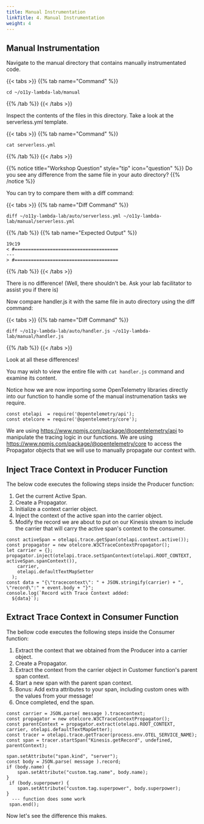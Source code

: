 ```yaml
---
title: Manual Instrumentation
linkTitle: 4. Manual Instrumentation
weight: 4
---
```


## Manual Instrumentation

Navigate to the manual directory that contains manually instrumentated code.

{{< tabs >}} {{% tab name="Command" %}}
```
cd ~/o11y-lambda-lab/manual
```
{{% /tab %}} {{< /tabs >}}

Inspect the contents of the files in this directory. Take a look at the serverless.yml template.

{{< tabs >}} {{% tab name="Command" %}}
```
cat serverless.yml
```
{{% /tab %}} {{< /tabs >}}

{{% notice title="Workshop Question" style="tip" icon="question" %}}
Do you see any difference from the same file in your auto directory?
{{% /notice %}}

You can try to compare them with a diff command:

{{< tabs >}} {{% tab name="Diff Command" %}}
```
diff ~/o11y-lambda-lab/auto/serverless.yml ~/o11y-lambda-lab/manual/serverless.yml 
```
{{% /tab %}} {{% tab name="Expected Output" %}}
```
19c19
< #======================================    
---
> #======================================   
```
{{% /tab %}} {{< /tabs >}}

There is no difference! (Well, there shouldn't be. Ask your lab facilitator to assist you if there is)

Now compare handler.js it with the same file in auto directory using the diff command:

{{< tabs >}} {{% tab name="Diff Command" %}}
```
diff ~/o11y-lambda-lab/auto/handler.js ~/o11y-lambda-lab/manual/handler.js 
```
{{% /tab %}} {{< /tabs >}}

Look at all these differences!

You may wish to view the entire file with `cat handler.js` command and examine its content.

Notice how we are now importing some OpenTelemetry libraries directly into our function to handle some of the manual instrumenation tasks we require.
```
const otelapi  = require('@opentelemetry/api');
const otelcore = require('@opentelemetry/core');
```

We are using https://www.npmjs.com/package/@opentelemetry/api to manipulate the tracing logic in our functions. We are using https://www.npmjs.com/package/@opentelemetry/core to access the Propagator objects that we will use to manually propagate our context with.

## Inject Trace Context in Producer Function

The below code executes the following steps inside the Producer function:

1. Get the current Active Span.
2. Create a Propagator.
3. Initialize a context carrier object.
4. Inject the context of the active span into the carrier object.
5. Modify the record we are about to put on our Kinesis stream to include the carrier that will carry the active span's context to the consumer.

```
const activeSpan = otelapi.trace.getSpan(otelapi.context.active());
const propagator = new otelcore.W3CTraceContextPropagator();
let carrier = {};
propagator.inject(otelapi.trace.setSpanContext(otelapi.ROOT_CONTEXT, activeSpan.spanContext()),
    carrier,
    otelapi.defaultTextMapSetter
  );
const data = "{\"tracecontext\": " + JSON.stringify(carrier) + ", \"record\":" + event.body + "}";
console.log(`Record with Trace Context added: 
  ${data}`);
```

## Extract Trace Context in Consumer Function

The bellow code executes the following steps inside the Consumer function:

1. Extract the context that we obtained from the Producer into a carrier object.
2. Create a Propagator.
3. Extract the context from the carrier object in Customer function's parent span context.
4. Start a new span with the parent span context.
5. Bonus: Add extra attributes to your span, including custom ones with the values from your message!
6. Once completed, end the span.

```
const carrier = JSON.parse( message ).tracecontext;
const propagator = new otelcore.W3CTraceContextPropagator();
const parentContext = propagator.extract(otelapi.ROOT_CONTEXT, carrier, otelapi.defaultTextMapGetter);
const tracer = otelapi.trace.getTracer(process.env.OTEL_SERVICE_NAME);
const span = tracer.startSpan("Kinesis.getRecord", undefined, parentContext);
                         
span.setAttribute("span.kind", "server");
const body = JSON.parse( message ).record;
if (body.name) {
    span.setAttribute("custom.tag.name", body.name);
}
 if (body.superpower) {
    span.setAttribute("custom.tag.superpower", body.superpower);
}
  --- function does some work
 span.end();
```

Now let's see the difference this makes.